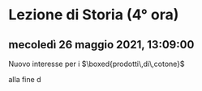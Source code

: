 # Lezione di Storia (4° ora)

## mecoledì 26 maggio 2021, 13:09:00
Nuovo interesse per i $\boxed{prodotti\,di\,cotone}$



alla fine d
<!--stackedit_data:
eyJoaXN0b3J5IjpbMTc2NjAzMzczOV19
-->